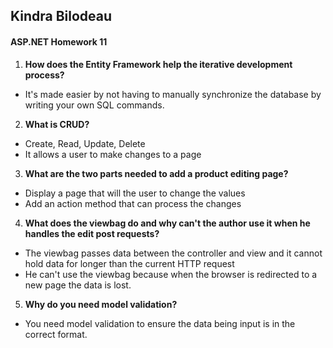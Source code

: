 ## Kindra Bilodeau
#### ASP.NET Homework 11

1. **How does the Entity Framework help the iterative development process?**
  - It's made easier by not having to manually synchronize the database by writing your own SQL commands.
2. **What is CRUD?**
  - Create, Read, Update, Delete
  - It allows a user to make changes to a page
3. **What are the two parts needed to add a product editing page?**
  - Display a page that will the user to change the values
  - Add an action method that can process the changes
4. **What does the viewbag do and why can't the author use it when he handles the edit post requests?**
  - The viewbag passes data between the controller and view and it cannot hold data for longer than the current HTTP request
  - He can't use the viewbag because when the browser is redirected to a new page the data is lost.
5. **Why do you need model validation?**
  - You need model validation to ensure the data being input is in the correct format. 
